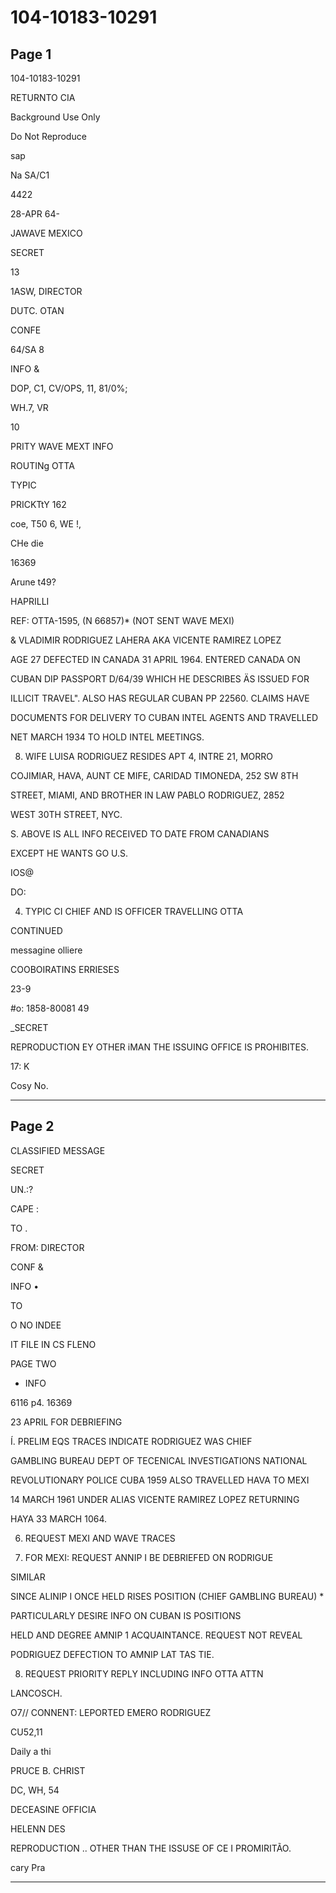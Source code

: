 # 104-10183-10291

## Page 1

104-10183-10291

RETURNTO CIA

Background Use Only

Do Not Reproduce

sap

Na SA/C1

4422

28-APR 64-

JAWAVE MEXICO

SECRET

13

1ASW, DIRECTOR

DUTC. OTAN

CONFE

64/SA 8

INFO &

DOP, C1, CV/OPS, 11, 81/0%;

WH.7, VR

10

PRITY WAVE MEXT INFO

ROUTINg OTTA

TYPIC

PRICKTtY 162

coe, T50 6, WE !,

CHe die

16369

Arune t49?

HAPRILLI

REF: OTTA-1595, (N 66857)* (NOT SENT WAVE MEXI)

& VLADIMIR RODRIGUEZ LAHERA AKA VICENTE RAMIREZ LOPEZ

AGE 27 DEFECTED IN CANADA 31 APRIL 1964. ENTERED CANADA ON

CUBAN DIP PASSPORT D/64/39 WHICH HE DESCRIBES ÄS ISSUED FOR

ILLICIT TRAVEL". ALSO HAS REGULAR CUBAN PP 22560. CLAIMS HAVE

DOCUMENTS FOR DELIVERY TO CUBAN INTEL AGENTS AND TRAVELLED

NET MARCH 1934 TO HOLD INTEL MEETINGS.

8. WIFE LUISA RODRIGUEZ RESIDES APT 4, INTRE 21, MORRO

COJIMIAR, HAVA, AUNT CE MIFE, CARIDAD TIMONEDA, 252 SW 8TH

STREET, MIAMI, AND BROTHER IN LAW PABLO RODRIGUEZ, 2852

WEST 30TH STREET, NYC.

S. ABOVE IS ALL INFO RECEIVED TO DATE FROM CANADIANS

EXCEPT HE WANTS GO U.S.

IOS@

DO:

4. TYPIC CI CHIEF AND IS OFFICER TRAVELLING OTTA

CONTINUED

messagine olliere

COOBOIRATINS ERRIESES

23-9

#o: 1858-80081 49

_SECRET

REPRODUCTION EY OTHER iMAN THE ISSUING OFFICE IS PROHIBITES.

17: K

Cosy No.

---

## Page 2

CLASSIFIED MESSAGE

SECRET

UN.:?

CAPE :

TO .

FROM: DIRECTOR

CONF &

INFO •

TO

O NO INDEE

IT FILE IN CS FLENO

PAGE TWO

- INFO

6116 p4. 16369

23 APRIL FOR DEBRIEFING

Í. PRELIM EQS TRACES INDICATE RODRIGUEZ WAS CHIEF

GAMBLING BUREAU DEPT OF TECENICAL INVESTIGATIONS NATIONAL

REVOLUTIONARY POLICE CUBA 1959 ALSO TRAVELLED HAVA TO MEXI

14 MARCH 1961 UNDER ALIAS VICENTE RAMIREZ LOPEZ RETURNING

HAYA 33 MARCH 1064.

6. REQUEST MEXI AND WAVE TRACES

7. FOR MEXI: REQUEST ANNIP I BE DEBRIEFED ON RODRIGUE

SIMILAR

SINCE ALINIP I ONCE HELD RISES POSITION (CHIEF GAMBLING BUREAU) *

PARTICULARLY DESIRE INFO ON CUBAN IS POSITIONS

HELD AND DEGREE AMNIP 1 ACQUAINTANCE. REQUEST NOT REVEAL

PODRIGUEZ DEFECTION TO AMNIP LAT TAS TIE.

8. REQUEST PRIORITY REPLY INCLUDING INFO OTTA ATTN

LANCOSCH.

O7// CONNENT: LEPORTED EMERO RODRIGUEZ

CU52,11

Daily a thi

PRUCE B. CHRIST

DC, WH, 54

DECEASINE OFFICIA

HELENN DES

REPRODUCTION .. OTHER THAN THE ISSUSE OF CE I PROMIRITÃO.

cary Pra

---

